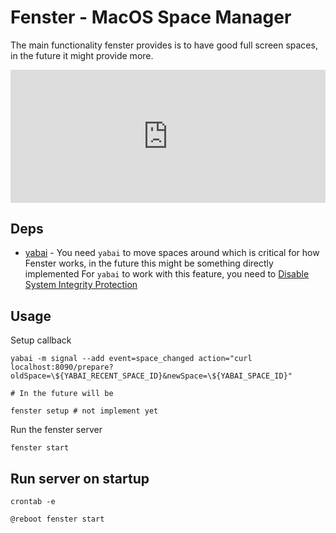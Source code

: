 # Fenster - MacOS Space Manager

The main functionality fenster provides is to have good full screen spaces, in the future it might provide more.

<div style="position: relative; padding-bottom: 42.1875%; height: 0;"><iframe src="https://www.loom.com/embed/60d24723621d40b1aa1e08fe29750b71" frameborder="0" webkitallowfullscreen mozallowfullscreen allowfullscreen style="position: absolute; top: 0; left: 0; width: 100%; height: 100%;"></iframe></div>

## Deps
- [yabai](https://github.com/koekeishiya/yabai) - You need `yabai` to move spaces around which is critical for how Fenster works, in the future this might be something directly implemented
    For `yabai` to work with this feature, you need to [Disable System Integrity Protection](https://github.com/koekeishiya/yabai/wiki/Disabling-System-Integrity-Protection)

## Usage

Setup callback
```
yabai -m signal --add event=space_changed action="curl localhost:8090/prepare?oldSpace=\${YABAI_RECENT_SPACE_ID}&newSpace=\${YABAI_SPACE_ID}"

# In the future will be

fenster setup # not implement yet

```

Run the fenster server
```
fenster start
```

## Run server on startup

```
crontab -e

@reboot fenster start
```
